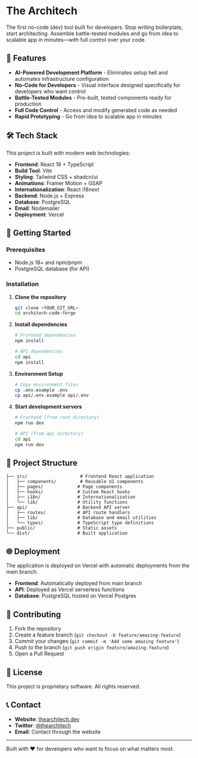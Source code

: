# The Architech

The first no-code (dev) tool built for developers. Stop writing boilerplate, start architecting. Assemble battle-tested modules and go from idea to scalable app in minutes—with full control over your code.

## 🚀 Features

- **AI-Powered Development Platform** - Eliminates setup hell and automates infrastructure configuration
- **No-Code for Developers** - Visual interface designed specifically for developers who want control
- **Battle-Tested Modules** - Pre-built, tested components ready for production
- **Full Code Control** - Access and modify generated code as needed
- **Rapid Prototyping** - Go from idea to scalable app in minutes

## 🛠️ Tech Stack

This project is built with modern web technologies:

- **Frontend**: React 18 + TypeScript
- **Build Tool**: Vite
- **Styling**: Tailwind CSS + shadcn/ui
- **Animations**: Framer Motion + GSAP
- **Internationalization**: React i18next
- **Backend**: Node.js + Express
- **Database**: PostgreSQL
- **Email**: Nodemailer
- **Deployment**: Vercel

## 🚀 Getting Started

### Prerequisites

- Node.js 18+ and npm/pnpm
- PostgreSQL database (for API)

### Installation

1. **Clone the repository**
   ```bash
   git clone <YOUR_GIT_URL>
   cd architech-code-forge
   ```

2. **Install dependencies**
   ```bash
   # Frontend dependencies
   npm install
   
   # API dependencies
   cd api
   npm install
   ```

3. **Environment Setup**
   ```bash
   # Copy environment files
   cp .env.example .env
   cp api/.env.example api/.env
   ```

4. **Start development servers**
   ```bash
   # Frontend (from root directory)
   npm run dev
   
   # API (from api directory)
   cd api
   npm run dev
   ```

## 📁 Project Structure

```
├── src/                    # Frontend React application
│   ├── components/         # Reusable UI components
│   ├── pages/             # Page components
│   ├── hooks/             # Custom React hooks
│   ├── i18n/              # Internationalization
│   └── lib/               # Utility functions
├── api/                   # Backend API server
│   ├── routes/            # API route handlers
│   ├── lib/               # Database and email utilities
│   └── types/             # TypeScript type definitions
├── public/                # Static assets
└── dist/                  # Built application
```

## 🌐 Deployment

The application is deployed on Vercel with automatic deployments from the main branch.

- **Frontend**: Automatically deployed from main branch
- **API**: Deployed as Vercel serverless functions
- **Database**: PostgreSQL hosted on Vercel Postgres

## 🤝 Contributing

1. Fork the repository
2. Create a feature branch (`git checkout -b feature/amazing-feature`)
3. Commit your changes (`git commit -m 'Add some amazing feature'`)
4. Push to the branch (`git push origin feature/amazing-feature`)
5. Open a Pull Request

## 📄 License

This project is proprietary software. All rights reserved.

## 📞 Contact

- **Website**: [thearchitech.dev](https://thearchitech.dev)
- **Twitter**: [@thearchitech](https://twitter.com/thearchitech)
- **Email**: Contact through the website

---

Built with ❤️ for developers who want to focus on what matters most.